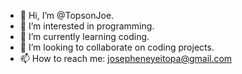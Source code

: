 - 👋 Hi, I’m @TopsonJoe.
- 👀 I’m interested in programming.
- 🌱 I’m currently learning coding.
- 💞️ I’m looking to collaborate on coding projects.
- 📫 How to reach me: josepheneyeitopa@gmail.com

<!---
TopsonJoe/TopsonJoe is a ✨ special ✨ repository because its `README.md` (this file) appears on your GitHub profile.
You can click the Preview link to take a look at your changes.
--->
